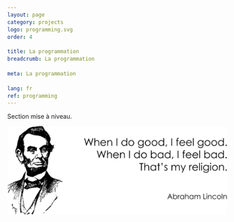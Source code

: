 ```yaml
---
layout: page
category: projects
logo: programming.svg
order: 4

title: La programmation
breadcrumb: La programmation

meta: La programmation

lang: fr
ref: programming
---
```


Section mise à niveau.  

<a data-fancybox="gallery" href="/img/about_the_virus/Lincoln.png"><img src="/img/about_the_virus/Lincoln.png" alt=""></a>

